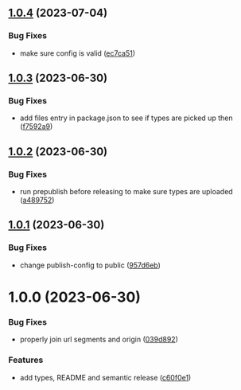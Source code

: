 ## [1.0.4](https://github.com/podium-lib/eik-podlet-server-extension/compare/v1.0.3...v1.0.4) (2023-07-04)


### Bug Fixes

* make sure config is valid ([ec7ca51](https://github.com/podium-lib/eik-podlet-server-extension/commit/ec7ca51f26f92b6d4f79d01dd7ac3d90e8ed9ecc))

## [1.0.3](https://github.com/podium-lib/eik-podlet-server-extension/compare/v1.0.2...v1.0.3) (2023-06-30)


### Bug Fixes

* add files entry in package.json to see if types are picked up then ([f7592a9](https://github.com/podium-lib/eik-podlet-server-extension/commit/f7592a93a9b8ea931d2f12f6a1f684948fa8c37c))

## [1.0.2](https://github.com/podium-lib/eik-podlet-server-extension/compare/v1.0.1...v1.0.2) (2023-06-30)


### Bug Fixes

* run prepublish before releasing to make sure types are uploaded ([a489752](https://github.com/podium-lib/eik-podlet-server-extension/commit/a48975258c7a602a45c98ff7a16398a38f713e13))

## [1.0.1](https://github.com/podium-lib/eik-podlet-server-extension/compare/v1.0.0...v1.0.1) (2023-06-30)


### Bug Fixes

* change publish-config to public ([957d6eb](https://github.com/podium-lib/eik-podlet-server-extension/commit/957d6ebd67a27f24c7f7a30af9a021a9b1a12f29))

# 1.0.0 (2023-06-30)


### Bug Fixes

* properly join url segments and origin ([039d892](https://github.com/podium-lib/eik-podlet-server-extension/commit/039d89274ea3e88954c277b41da8d6aaf30aacb6))


### Features

* add types, README and semantic release ([c60f0e1](https://github.com/podium-lib/eik-podlet-server-extension/commit/c60f0e177cf5693ee66bfeefbaf689421f1ec633))
